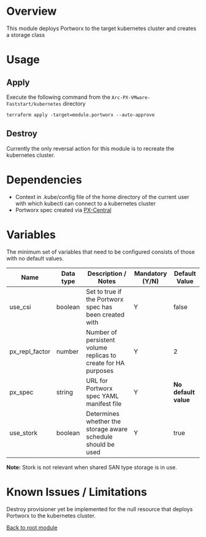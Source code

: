 # Overview

This module deploys Portworx to the target kubernetes cluster and creates a storage class

# Usage

## Apply

Execute the following command from the `Arc-PX-VMware-Faststart/kubernetes` directory
```
terraform apply -target=module.portworx --auto-approve 
```

## Destroy

Currently the only reversal action for this module is to recreate the kubernetes cluster.

# Dependencies

- Context in .kube/config file of the home directory of the current user with which kubectl can connect to a kubernetes cluster
- Portworx spec created via [PX-Central](https://central.portworx.com/specGen/wizard)

# Variables

The minimum set of variables that need to be configured consists of those with no default values.

| Name                        | Data type | Description / Notes                                                 | Mandatory (Y/N) | Default Value                   |
|-----------------------------|-----------|---------------------------------------------------------------------|-----------------|---------------------------------|
| use_csi                     | boolean   | Set to true if the Portworx spec has been created with              |        Y        | false                           |
| px_repl_factor              | number    | Number of persistent volume replicas to create for HA purposes      |        Y        | 2                               |
| px_spec                     | string    | URL for Portworx spec YAML manifest file                            |        Y        | **No default value**            |
| use_stork                   | boolean   | Determines whether the storage aware schedule should be used       |        Y        | true                            |

**Note:** Stork is not relevant when shared SAN type storage is in use.

# Known Issues / Limitations

Destroy provisioner yet be implemented for the null resource that deploys Portworx to the kubernetes cluster. 

[Back to root module](https://github.com/PureStorage-OpenConnect/arc-px-vmware-faststart/blob/main/README.md)
